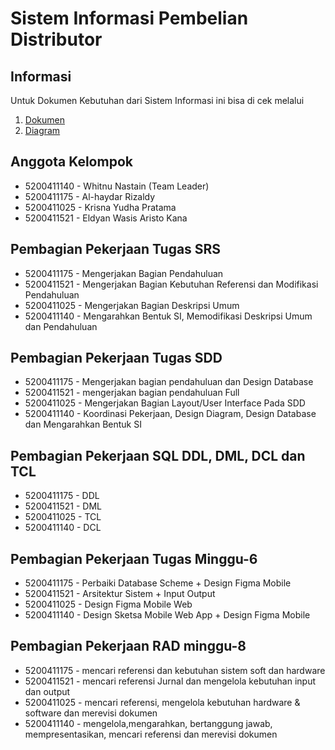 Sistem Informasi Pembelian Distributor
==

Informasi
--

Untuk Dokumen Kebutuhan dari Sistem Informasi ini bisa di cek melalui 

1. [Dokumen](Docs/)
2. [Diagram](https://drive.google.com/drive/folders/1k-r20TER2mTzx6L6NC2sPeVq83KCNABf?usp=sharing)


Anggota Kelompok 
--

- 5200411140 - Whitnu Nastain (Team Leader) 
- 5200411175 - Al-haydar Rizaldy
- 5200411025 - Krisna Yudha Pratama
- 5200411521 - Eldyan Wasis Aristo Kana

Pembagian Pekerjaan Tugas SRS 
--

- 5200411175 - Mengerjakan Bagian Pendahuluan
- 5200411521 - Mengerjakan Bagian Kebutuhan Referensi dan Modifikasi Pendahuluan
- 5200411025 - Mengerjakan Bagian Deskripsi Umum 
- 5200411140 - Mengarahkan Bentuk SI, Memodifikasi Deskripsi Umum dan Pendahuluan


Pembagian Pekerjaan Tugas SDD 
-- 

- 5200411175 - Mengerjakan bagian pendahuluan dan Design Database
- 5200411521 - mengerjakan bagian pendahuluan Full
- 5200411025 - Mengerjakan Bagian Layout/User Interface Pada SDD 
- 5200411140 - Koordinasi Pekerjaan, Design Diagram, Design Database dan Mengarahkan Bentuk SI 


Pembagian Pekerjaan SQL DDL, DML, DCL dan TCL
--

- 5200411175 - DDL 
- 5200411521 - DML 
- 5200411025 - TCL 
- 5200411140 - DCL 

Pembagian Pekerjaan Tugas Minggu-6 
-- 

- 5200411175 - Perbaiki Database Scheme + Design Figma Mobile 
- 5200411521 - Arsitektur Sistem + Input Output 
- 5200411025 - Design Figma Mobile Web 
- 5200411140 - Design Sketsa Mobile Web App + Design Figma Mobile


Pembagian Pekerjaan RAD minggu-8
--

- 5200411175 - mencari referensi dan kebutuhan sistem soft dan hardware
- 5200411521 - mencari referensi Jurnal dan mengelola kebutuhan input dan output 
- 5200411025 - mencari referensi, mengelola kebutuhan hardware & software dan merevisi dokumen
- 5200411140 - mengelola,mengarahkan, bertanggung jawab, mempresentasikan, mencari referensi dan merevisi dokumen
